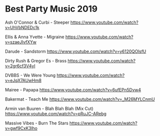# Best Party Music 2019
Ash O'Connor & Curbi - Steeper https://www.youtube.com/watch?v=UhVbNDEDc1k

Ellis & Anna Yvette - Migraine https://www.youtube.com/watch?v=szaeJIvfXYw

Darude - Sandstorm https://www.youtube.com/watch?v=y6120QOlsfU

Dirty Rush & Gregor Es - Brass https://www.youtube.com/watch?v=2gr6cf3V4yI

DVBBS - We Were Young https://www.youtube.com/watch?v=eJqX7AUwHm8

Mairee - Papapa https://www.youtube.com/watch?v=6ufEPn5Dvw4

Bakermat - Teach Me https://www.youtube.com/watch?v=_M26MYLCnmU

Armin van Buuren - Blah Blah Blah (Mix Cut) https://www.youtube.com/watch?v=pRuJC-ARebg

Massive Vibes - Burn The Stars https://www.youtube.com/watch?v=gwf9CxK3lho
